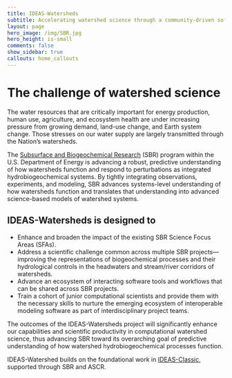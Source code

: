 ```yaml
---
title: IDEAS-Watersheds
subtitle: Accelerating watershed science through a community-driven software ecosystem
layout: page
hero_image: /img/SBR.jpg
hero_height: is-small
comments: false
show_sidebar: true
callouts: home_callouts
---
```


# The challenge of watershed science

The water resources that are critically important for energy production, human use, agriculture, and ecosystem health are under increasing pressure from growing demand, land-use change, and Earth system change. Those stresses on our water supply are largely transmitted through the Nation’s watersheds.

The [Subsurface and Biogeochemical Research][SBR] (SBR) program within the U.S. Department of Energy is advancing a robust, predictive understanding of how watersheds function and respond to perturbations as integrated hydrobiogeochemical systems. By tightly integrating observations, experiments, and modeling, SBR advances systems-level understanding of how watersheds function and translates that understanding into advanced science-based models of watershed systems.

[SBR]: https://doesbr.org/index.shtml

## IDEAS-Watersheds is designed to

- Enhance and broaden the impact of the existing SBR Science Focus Areas (SFAs).
- Address a scientific challenge common across multiple SBR projects—improving the representations of biogeochemical processes and their hydrological controls in the headwaters and stream/river corridors of watersheds.
- Advance an ecosystem of interacting software tools and workflows that can be shared across SBR projects.  
- Train a cohort of junior computational scientists and provide them with the necessary skills to nurture the emerging ecosystem of interoperable modeling software as part of interdisciplinary project teams.

The outcomes of the IDEAS-Watersheds project will significantly enhance our capabilities and scientific productivity in computational watershed science, thus advancing SBR toward its overarching goal of predictive understanding of how watershed hydrobiogeochemical processes function.

IDEAS-Watershed builds on the foundational work in [IDEAS-Classic][IDEAS-Classic], supported through SBR and ASCR.

[IDEAS-Classic]: https://ideas-productivity.org/ideas-classic/
